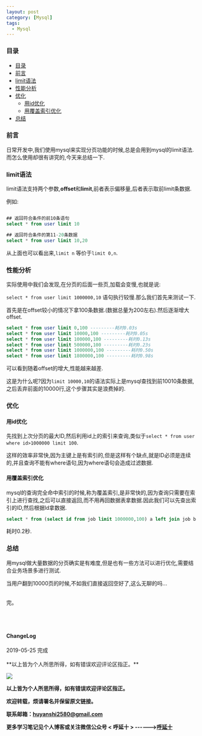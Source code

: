 ```yaml
---
layout: post
category: [Mysql]
tags:
  - Mysql
---
```



### 目录


- [目录](#目录)
- [前言](#前言)
- [limit语法](#limit语法)
- [性能分析](#性能分析)
- [优化](#优化)
    - [用id优化](#用id优化)
    - [用覆盖索引优化](#用覆盖索引优化)
- [总结](#总结)

### 前言

日常开发中,我们使用mysql来实现分页功能的时候,总是会用到mysql的limit语法.而怎么使用却很有讲究的,今天来总结一下.

### limit语法

limit语法支持两个参数,**offset**和**limit**,前者表示偏移量,后者表示取前limit条数据.

例如:

```sql

## 返回符合条件的前10条语句 
select * from user limit 10

## 返回符合条件的第11-20条数据
select * from user limit 10,20
```

从上面也可以看出来,`limit n` 等价于`limit 0,n`.

### 性能分析

实际使用中我们会发现,在分页的后面一些页,加载会变慢,也就是说:

`select * from user limit 1000000,10`
语句执行较慢.那么我们首先来测试一下.

首先是在offset较小的情况下拿100条数据.(数据总量为200左右).然后逐渐增大offset.

```sql
select * from user limit 0,100 ---------耗时0.03s
select * from user limit 10000,100 ---------耗时0.05s
select * from user limit 100000,100 ---------耗时0.13s
select * from user limit 500000,100 ---------耗时0.23s
select * from user limit 1000000,100 ---------耗时0.50s
select * from user limit 1800000,100 ---------耗时0.98s
```

可以看到随着offset的增大,性能越来越差.

这是为什么呢?因为`limit 10000,10`的语法实际上是mysql查找到前10010条数据,之后丢弃前面的10000行,这个步骤其实是浪费掉的.

### 优化

#### 用id优化

先找到上次分页的最大ID,然后利用id上的索引来查询,类似于`select * from user where id>1000000 limit 100`.

这样的效率非常快,因为主键上是有索引的,但是这样有个缺点,就是ID必须是连续的,并且查询不能有where语句,因为where语句会造成过滤数据.

#### 用覆盖索引优化

mysql的查询完全命中索引的时候,称为覆盖索引,是非常快的,因为查询只需要在索引上进行查找,之后可以直接返回,而不用再回数据表拿数据.因此我们可以先查出索引的ID,然后根据Id拿数据.

```sql
select * from (select id from job limit 1000000,100) a left join job b on a.id = b.id;
```

耗时0.2秒.

### 总结

用mysql做大量数据的分页确实是有难度,但是也有一些方法可以进行优化,需要结合业务场景多进行测试.

当用户翻到10000页的时候,不如我们直接返回空好了,这么无聊的吗...

<br>
完。
<br>
<br>
<br>
<br>
<h4>ChangeLog</h4>
2019-05-25 完成
<br>
<br>
**以上皆为个人所思所得，如有错误欢迎评论区指正。**


![](http://img.couplecoders.tech/%E6%89%AB%E7%A0%81_%E6%90%9C%E7%B4%A2%E8%81%94%E5%90%88%E4%BC%A0%E6%92%AD%E6%A0%B7%E5%BC%8F-%E6%A0%87%E5%87%86%E8%89%B2%E7%89%88.png)

**以上皆为个人所思所得，如有错误欢迎评论区指正。**

**欢迎转载，烦请署名并保留原文链接。**

**联系邮箱：huyanshi2580@gmail.com**

**更多学习笔记见个人博客或关注微信公众号 &lt; 呼延十 &gt;	 ------><a href="{{ site.baseurl }}/">呼延十</a>**